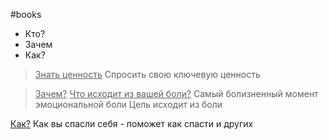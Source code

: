#books 

- Кто? 
- Зачем
- Как?

><u>Знать ценность</u>
Спросить свою ключевую ценность



><u>Зачем?</u>
<u>Что исходит из вашей боли?</u>
Самый болизненный момент эмоциональной боли
Цель исходит из боли

>
<u>Как?</u>
Как вы спасли себя - поможет как спасти и других